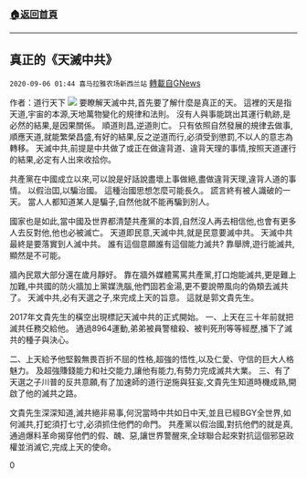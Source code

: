 ###  [:house:返回首頁](https://github.com/ourhimalayas/txt)
---

## 真正的《天滅中共》
`2020-09-06 01:44 喜马拉雅农场新西兰站` [轉載自GNews](https://gnews.org/zh-hant/336672/)

作者：道行天下
![](https://s3.amazonaws.com/gnews-media-offload/wp-content/uploads/2020/06/30005348/1-206-1.png)
要瞭解天滅中共,首先要了解什麼是真正的天。 這裡的天是指天道,宇宙的本源,天地萬物變化的規律和法則。 沒有人與事能跳出其運行軌跡,是必然的結果,是因果關係。 順道則昌,逆道則亡。 只有依照自然發展的規律去做事,順應天道,就能繁榮昌盛,有好的結果,反之逆道而行,必須受到懲罰,不以人的意志為轉移。 天滅中共,前提是中共做了或正在做違背道、違背天理的事情,按照天道運行的結果,必定有人出來收拾你。

共產黨在中國成立以來,可以說是好話說盡壞上事做絕,盡做違背天理,違背人道的事情。 以假治囯,以騙治國。 這種治國思想怎麼可能長久。 謊言終有被人識破的一天。 當人人都知道某人是騙子,自然他就不能再騙到別人。

國家也是如此,當中國及世界都清楚共產黨的本質,自然沒人再去相信他,也會有更多人去反對他,他也必被滅亡。 天道即民意,天滅中共,就是民意要滅中共。 天滅中共最終是要落實到人滅中共。 誰有這個意願誰有這個能力滅共? 靠舉牌,遊行能滅共,顯然是不可能。

牆內民眾大部分還在歲月靜好。 靠在牆外媒體罵罵共產黨,打口炮能滅共,更是難上加難,中共國的防火牆加上黨媒洗腦,他們固若金湯,更不要說帶風向的偽類去滅共了。 天滅中共,必有天選之子,來完成上天的旨意。 這就是郭文貴先生。

2017年文貴先生的橫空出現標記天滅中共的正式開始。 一、上天在三十年前就把滅共任務交給他。 通過8964運動,弟弟被員警槍殺、被判死刑等等經歷,播下了滅共的種子與決心。

二、上天給予他堅毅無畏百折不屈的性格,超強的悟性,以及仁愛、守信的巨大人格魅力。 及超強賺錢能力和社交能力,讓他有能力,有勢力完成滅共大業。 三、有了天選之子川普的反共意願,有了加速師的道行逆施與狂妄,文貴先生知道時機成熟,開啟了他的滅共之路。

文貴先生深深知道,滅共絕非易事,何況當時中共如日中天,並且已經BGY全世界,如何滅共,打蛇須打七寸,必須抓住他們的命門。 共產黨以假治國,對抗他們的就是真,通過爆料革命揭穿他們的假、醜、惡,讓世界警醒來,全球聯合起來對抗這個邪惡政權並消滅它,完成上天的使命。

0
